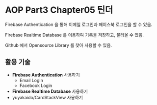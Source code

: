 # AOP Part3 Chapter05 틴더

Firebase Authentication 을 통해 이메일 로그인과 페이스북 로그인을 할 수 있음.

Firebase Realtime Database 를 이용하여 기록을 저장하고, 불러올 수 있음.

Github 에서 Opensource Library 를 찾아 사용할 수 있음.

## 활용 기술

- **Firebase Authentication** 사용하기
  - Email Login
  - Facebook Login
- **Firebase Realtime Database** 사용하기
- yuyakaido/CardStackView 사용하기

